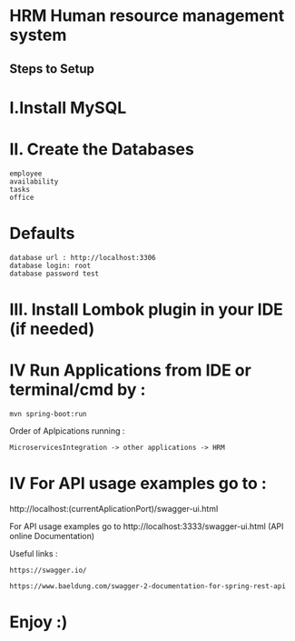 #  HRM Human resource management system




## Steps to Setup
# I.Install MySQL  


# II. Create the Databases 
```
employee
availability
tasks
office 
```

# Defaults
```
database url : http://localhost:3306
database login: root
database password test
```
 # III. Install Lombok plugin in your IDE (if needed)
 # IV Run Applications from IDE or terminal/cmd by : 
```
mvn spring-boot:run
```
 Order of Aplpications running :
 ```
 MicroservicesIntegration -> other applications -> HRM
  ```
  # IV For  API  usage  examples  go to :
 http://localhost:(currentAplicationPort)/swagger-ui.html
 
For  API  usage  examples  go to  http://localhost:3333/swagger-ui.html (API online Documentation)

Useful links : 

```
https://swagger.io/

https://www.baeldung.com/swagger-2-documentation-for-spring-rest-api
```

# Enjoy :)
